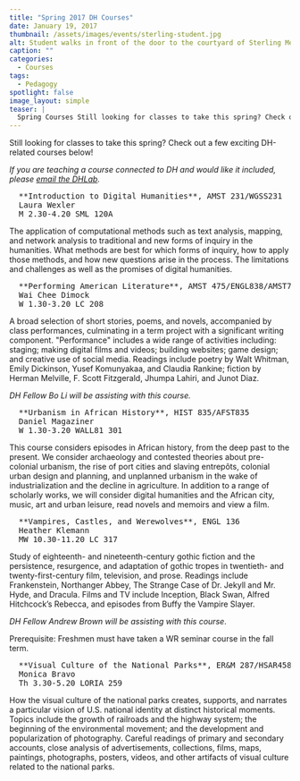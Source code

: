 ```yaml
---
title: "Spring 2017 DH Courses"
date: January 19, 2017
thumbnail: /assets/images/events/sterling-student.jpg
alt: Student walks in front of the door to the courtyard of Sterling Memorial Library.
caption: ""
categories:
  - Courses
tags:
  - Pedagogy
spotlight: false
image_layout: simple
teaser: |
  Spring Courses Still looking for classes to take this spring? Check out a few exciting DH-related courses being offered!
---
```


Still looking for classes to take this spring? Check out a few exciting DH-related courses below!

*If you are teaching a course connected to DH and would like it included, please [email the DHLab](mailto:dhlab@yale.edu?subject=DH%20courses).*

<pre>
  **Introduction to Digital Humanities**, AMST 231/WGSS231
  Laura Wexler
  M 2.30-4.20 SML 120A
</pre>

The application of computational methods such as text analysis, mapping, and network analysis to traditional and new forms of inquiry in the humanities. What methods are best for which forms of inquiry, how to apply those methods, and how new questions arise in the process. The limitations and challenges as well as the promises of digital humanities.


<pre>
  **Performing American Literature**, AMST 475/ENGL838/AMST775/ENGL438
  Wai Chee Dimock
  W 1.30-3.20 LC 208
</pre>

A broad selection of short stories, poems, and novels, accompanied by class performances, culminating in a term project with a significant writing component. "Performance" includes a wide range of activities including: staging; making digital films and videos; building websites; game design; and creative use of social media. Readings include poetry by Walt Whitman, Emily Dickinson, Yusef Komunyakaa, and Claudia Rankine; fiction by Herman Melville, F. Scott Fitzgerald, Jhumpa Lahiri, and Junot Diaz.

*DH Fellow Bo Li will be assisting with this course.*

<pre>
  **Urbanism in African History**, HIST 835/AFST835
  Daniel Magaziner
  W 1.30-3.20 WALL81 301
</pre>

This course considers episodes in African history, from the deep past to the present. We consider archaeology and contested theories about pre-colonial urbanism, the rise of port cities and slaving entrepôts, colonial urban design and planning, and unplanned urbanism in the wake of industrialization and the decline in agriculture. In addition to a range of scholarly works, we will consider digital humanities and the African city, music, art and urban leisure, read novels and memoirs and view a film.

<pre>
  **Vampires, Castles, and Werewolves**, ENGL 136
  Heather Klemann
  MW 10.30-11.20 LC 317
</pre>

Study of eighteenth- and nineteenth-century gothic fiction and the persistence, resurgence, and adaptation of gothic tropes in twentieth- and twenty-first-century film, television, and prose. Readings include Frankenstein, Northanger Abbey, The Strange Case of Dr. Jekyll and Mr. Hyde, and Dracula. Films and TV include Inception, Black Swan, Alfred Hitchcock’s Rebecca, and episodes from Buffy the Vampire Slayer.

*DH Fellow Andrew Brown will be assisting with this course*.

Prerequisite: Freshmen must have taken a WR seminar course in the fall term.

<pre>
  **Visual Culture of the National Parks**, ER&amp;M 287/HSAR458
  Monica Bravo
  Th 3.30-5.20 LORIA 259
</pre>

How the visual culture of the national parks creates, supports, and narrates a particular vision of U.S. national identity at distinct historical moments. Topics include the growth of railroads and the highway system; the beginning of the environmental movement; and the development and popularization of photography. Careful readings of primary and secondary accounts, close analysis of advertisements, collections, films, maps, paintings, photographs, posters, videos, and other artifacts of visual culture related to the national parks.
